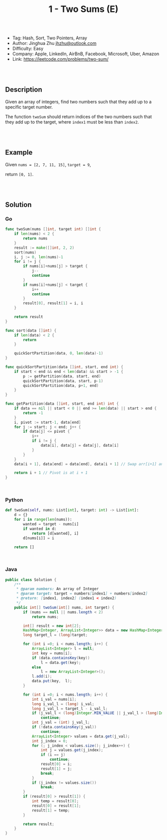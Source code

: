 # <center>1 - Two Sums (E)</center>



<br></br>

* Tag: Hash, Sort, Two Pointers, Array
* Author: Jinghua Zhu <jhzhu@outlook.com>
* Difficulty: Easy
* Company: Apple, LinkedIn, AirBnB, Facebook, Microsoft, Uber, Amazon
* Link: https://leetcode.com/problems/two-sum/

<br></br>



## Description
Given an array of integers, find two numbers such that they add up to a specific target number.

The function `twoSum` should return indices of the two numbers such that they add up to the target, where `index1` must be less than `index2`.

<br></br>



## Example
Given `nums = [2, 7, 11, 15]`, `target = 9`,

return `[0, 1]`.

<br></br>



## Solution
### Go
```go
func twoSum(nums []int, target int) []int {
    if len(nums) < 2 {
		return nums
	}
	result := make([]int, 2, 2)
	sort(nums)
	i, j := 0, len(nums)-1
	for i != j {
		if nums[i]+nums[j] > target {
			j--
			continue
		}
		if nums[i]+nums[j] < target {
			i++
			continue
		}
		result[0], result[1] = i, i
	}

	return result
}

func sort(data []int) {
	if len(data) < 2 {
		return
	}

	quickSortPartition(data, 0, len(data)-1)
}

func quickSortPartition(data []int, start, end int) {
	if start < end && end < len(data) && start > -1 {
		p := getPartition(data, start, end)
		quickSortPartition(data, start, p-1)
		quickSortPartition(data, p+1, end)
	}
}

func getPartition(data []int, start, end int) int {
	if data == nil || start < 0 || end >= len(data) || start > end {
		return -1
	}
	i, pivot := start-1, data[end]
	for j := start; j < end; j++ {
		if data[j] <= pivot {
			i++
			if i != j {
				data[i], data[j] = data[j], data[i]
			}
		}
	}
	data[i + 1], data[end] = data[end], data[i + 1] // Swap arr[i+1] and arr[high] (or pivot)

	return i + 1 // Pivot is at i + 1
}
```

<br>


### Python
```python
def twoSum(self, nums: List[int], target: int) -> List[int]:
    d = {}
    for i in range(len(nums)):
        wanted = target - nums[i]
        if wanted in d:
            return [d[wanted], i]
        d[nums[i]] = i

    return []
```

<br>


### Java
```java
public class Solution {
    /**
     * @param numbers: An array of Integer
     * @param target: target = numbers[index1] + numbers[index2]
     * @return: [index1, index2] (index1 < index2)
     */
    public int[] twoSum(int[] nums, int target) {
        if (nums == null || nums.length < 2)
			return nums;

		int[] result = new int[2];
        HashMap<Integer, ArrayList<Integer>> data = new HashMap<Integer, ArrayList<Integer>>();
        long target_l = (long)target;

        for (int i =0; i < nums.length; i++) {
        	ArrayList<Integer> l = null;
        	int key = nums[i];
        	if (data.containsKey(key))
        		l = data.get(key);
        	else
        		l = new ArrayList<Integer>();
        	l.add(i);
        	data.put(key,  l);
        }

        for (int i =0; i < nums.length; i++) {
        	int i_val = nums[i];
        	long i_val_l = (long) i_val;
        	long j_val_l = target_l - i_val_l;
        	if (j_val_l < (long)Integer.MIN_VALUE || j_val_l > (long)Integer.MAX_VALUE)
        		continue;
        	int j_val = (int) j_val_l;
        	if (!data.containsKey(j_val))
        		continue;
        	ArrayList<Integer> values = data.get(j_val);
        	int j_index = 0;
        	for (; j_index < values.size(); j_index++) {
        		int j = values.get(j_index);
        		if (i == j)
        			continue;
        		result[0] = i;
        		result[1] = j;
        		break;
        	}
        	if (j_index != values.size())
        		break;
        }
        if (result[0] > result[1]) {
        	int temp = result[0];
        	result[0] = result[1];
        	result[1] = temp;
        }

        return result;
    }
}
```